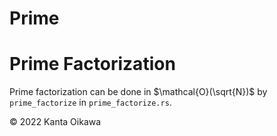 # Prime

# Prime Factorization
Prime factorization can be done in $\mathcal{O}(\sqrt{N})$ by `prime_factorize` in `prime_factorize.rs`.

&copy; 2022 Kanta Oikawa
